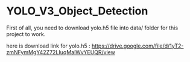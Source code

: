 # YOLO_V3_Object_Detection

First of all, you need to download yolo.h5 file into data/ folder for this project to work.

here is download link for yolo.h5 :
https://drive.google.com/file/d/1yT2-zmNFymMgY42Z72LIuqMaiWvYEUQR/view
